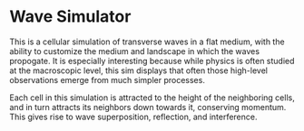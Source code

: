# Wave Simulator

This is a cellular simulation of transverse waves in a flat medium, with the ability to customize the medium and landscape in which the waves propogate. It is especially interesting because while physics is often studied at the macroscopic level, this sim displays that often those high-level observations emerge from much simpler processes. 

Each cell in this simulation is attracted to the height of the neighboring cells, and in turn attracts its neighbors down towards it, conserving momentum. This gives rise to wave superposition, reflection, and interference.
